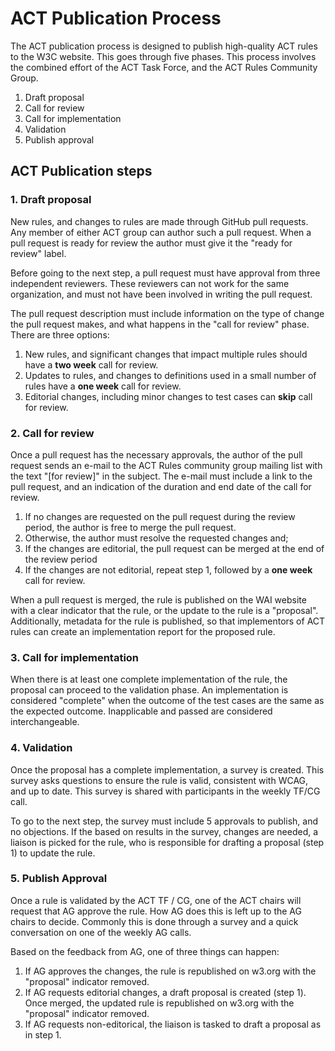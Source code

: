 # ACT Publication Process

The ACT publication process is designed to publish high-quality ACT rules to the W3C website. This goes through five phases. This process involves the combined effort of the ACT Task Force, and the ACT Rules Community Group. 

1. Draft proposal
2. Call for review
3. Call for implementation
4. Validation
5. Publish approval

## ACT Publication steps

### 1. Draft proposal

New rules, and changes to rules are made through GitHub pull requests. Any member of either ACT group can author such a pull request. When a pull request is ready for review the author must give it the "ready for review" label.

Before going to the next step, a pull request must have approval from three independent reviewers. These reviewers can not work for the same organization, and must not have been involved in writing the pull request. 

The pull request description must include information on the type of change the pull request makes, and what happens in the "call for review" phase. There are three options:

1. New rules, and significant changes that impact multiple rules should have a **two week** call for review. 
2. Updates to rules, and changes to definitions used in a small number of rules have a **one week** call for review.
3. Editorial changes, including minor changes to test cases can **skip** call for review.

### 2. Call for review

Once a pull request has the necessary approvals, the author of the pull request sends an e-mail to the ACT Rules community group mailing list with the text "[for review]" in the subject. The e-mail must include a link to the pull request, and an indication of the duration and end date of the call for review. 

1. If no changes are requested on the pull request during the review period, the author is free to merge the pull request. 
2. Otherwise, the author must resolve the requested changes and;
  1. If the changes are editorial, the pull request can be merged at the end of the review period
  2. If the changes are not editorial, repeat step 1, followed by a **one week** call for review.

When a pull request is merged, the rule is published on the WAI website with a clear indicator that the rule, or the update to the rule is a "proposal". Additionally, metadata for the rule is published, so that implementors of ACT rules can create an implementation report for the proposed rule.

### 3. Call for implementation

When there is at least one complete implementation of the rule, the proposal can proceed to the validation phase. An implementation is considered "complete" when the outcome of the test cases are the same as the expected outcome. Inapplicable and passed are considered interchangeable.

### 4. Validation

Once the proposal has a complete implementation, a survey is created. This survey asks questions to ensure the rule is valid, consistent with WCAG, and up to date. This survey is shared with participants in the weekly TF/CG call.

To go to the next step, the survey must include 5 approvals to publish, and no objections. If the based on results in the survey, changes are needed, a liaison is picked for the rule, who is responsible for drafting a proposal (step 1) to update the rule.

### 5. Publish Approval

Once a rule is validated by the ACT TF / CG, one of the ACT chairs will request that AG approve the rule. How AG does this is left up to the AG chairs to decide. Commonly this is done through a survey and a quick conversation on one of the weekly AG calls.

Based on the feedback from AG, one of three things can happen:

1. If AG approves the changes, the rule is republished on w3.org with the "proposal" indicator removed.
2. If AG requests editorial changes, a draft proposal is created (step 1). Once merged, the updated rule is republished on w3.org with the "proposal" indicator removed.
3. If AG requests non-editorical, the liaison is tasked to draft a proposal as in step 1.
